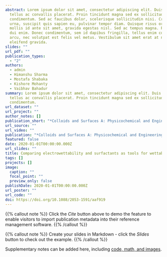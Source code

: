 ```yaml
---
abstract: Lorem ipsum dolor sit amet, consectetur adipiscing elit. Duis posuere
  tellus ac convallis placerat. Proin tincidunt magna sed ex sollicitudin
  condimentum. Sed ac faucibus dolor, scelerisque sollicitudin nisi. Cras purus
  urna, suscipit quis sapien eu, pulvinar tempor diam. Quisque risus orci,
  mollis id ante sit amet, gravida egestas nisl. Sed ac tempus magna. Proin in
  dui enim. Donec condimentum, sem id dapibus fringilla, tellus enim condimentum
  arcu, nec volutpat est felis vel metus. Vestibulum sit amet erat at nulla
  eleifend gravida.
slides: ""
url_pdf: ""
publication_types:
  - "2"
authors:
  - admin
  - Himanshu Sharma
  - Mostafa Shabaka
  - Kishore Mohanty    
  - Vaibhav Bahadur
summary: Lorem ipsum dolor sit amet, consectetur adipiscing elit. Duis posuere
  tellus ac convallis placerat. Proin tincidunt magna sed ex sollicitudin
  condimentum.
url_dataset: ""
url_project: ""
author_notes: []
publication_short: "*Colloids and Surfaces A: Physicochemical and Engineering Aspects*"
url_source: ""
url_video: ""
publication: "*Colloids and Surfaces A: Physicochemical and Engineering Aspects*"
featured: false
date: 2020-01-01T00:00:00.000Z
url_slides: ""
title: Comparing electrowettability and surfactants as tools for wettability enhancement on a hydrophobic surface
tags: []
projects: []
image:
  caption: ""
  focal_point: ""
  preview_only: false
publishDate: 2020-01-01T00:00:00.000Z
url_poster: ""
url_code: ""
doi: https://doi.org/10.1088/2053-1591/aaf919
---
```


{{% callout note %}}
Click the *Cite* button above to demo the feature to enable visitors to import publication metadata into their reference management software.
{{% /callout %}}

{{% callout note %}}
Create your slides in Markdown - click the *Slides* button to check out the example.
{{% /callout %}}

Supplementary notes can be added here, including [code, math, and images](https://wowchemy.com/docs/writing-markdown-latex/).

